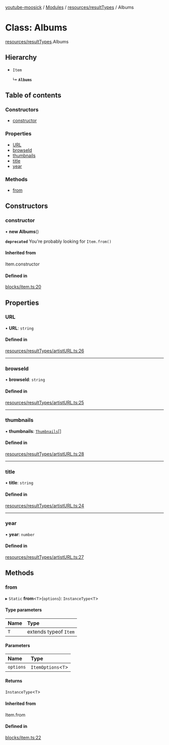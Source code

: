 [youtube-moosick](../README.md) / [Modules](../modules.md) / [resources/resultTypes](../modules/resources_resultTypes.md) / Albums

# Class: Albums

[resources/resultTypes](../modules/resources_resultTypes.md).Albums

## Hierarchy

- `Item`

  ↳ **`Albums`**

## Table of contents

### Constructors

- [constructor](resources_resultTypes.Albums.md#constructor)

### Properties

- [URL](resources_resultTypes.Albums.md#url)
- [browseId](resources_resultTypes.Albums.md#browseid)
- [thumbnails](resources_resultTypes.Albums.md#thumbnails)
- [title](resources_resultTypes.Albums.md#title)
- [year](resources_resultTypes.Albums.md#year)

### Methods

- [from](resources_resultTypes.Albums.md#from)

## Constructors

### constructor

• **new Albums**()

**`deprecated`** You're probably looking for `Item.from()`

#### Inherited from

Item.constructor

#### Defined in

[blocks/item.ts:20](https://github.com/EvasiveXkiller/youtube-moosick/blob/13a57da/src/blocks/item.ts#L20)

## Properties

### URL

• **URL**: `string`

#### Defined in

[resources/resultTypes/artistURL.ts:26](https://github.com/EvasiveXkiller/youtube-moosick/blob/13a57da/src/resources/resultTypes/artistURL.ts#L26)

___

### browseId

• **browseId**: `string`

#### Defined in

[resources/resultTypes/artistURL.ts:25](https://github.com/EvasiveXkiller/youtube-moosick/blob/13a57da/src/resources/resultTypes/artistURL.ts#L25)

___

### thumbnails

• **thumbnails**: [`Thumbnails`](resources_generalTypes.Thumbnails.md)[]

#### Defined in

[resources/resultTypes/artistURL.ts:28](https://github.com/EvasiveXkiller/youtube-moosick/blob/13a57da/src/resources/resultTypes/artistURL.ts#L28)

___

### title

• **title**: `string`

#### Defined in

[resources/resultTypes/artistURL.ts:24](https://github.com/EvasiveXkiller/youtube-moosick/blob/13a57da/src/resources/resultTypes/artistURL.ts#L24)

___

### year

• **year**: `number`

#### Defined in

[resources/resultTypes/artistURL.ts:27](https://github.com/EvasiveXkiller/youtube-moosick/blob/13a57da/src/resources/resultTypes/artistURL.ts#L27)

## Methods

### from

▸ `Static` **from**<`T`\>(`options`): `InstanceType`<`T`\>

#### Type parameters

| Name | Type |
| :------ | :------ |
| `T` | extends typeof `Item` |

#### Parameters

| Name | Type |
| :------ | :------ |
| `options` | `ItemOptions`<`T`\> |

#### Returns

`InstanceType`<`T`\>

#### Inherited from

Item.from

#### Defined in

[blocks/item.ts:22](https://github.com/EvasiveXkiller/youtube-moosick/blob/13a57da/src/blocks/item.ts#L22)
